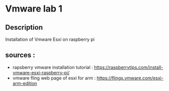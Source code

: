 # Vmware lab 1 

## Description 

Installation of Vmware Esxi on raspberry pi

## sources : 

- rapsberry vmware installation tutorial : https://raspberrytips.com/install-vmware-esxi-raspberry-pi/
- vmware fling web page of esxi for arm : https://flings.vmware.com/esxi-arm-edition
